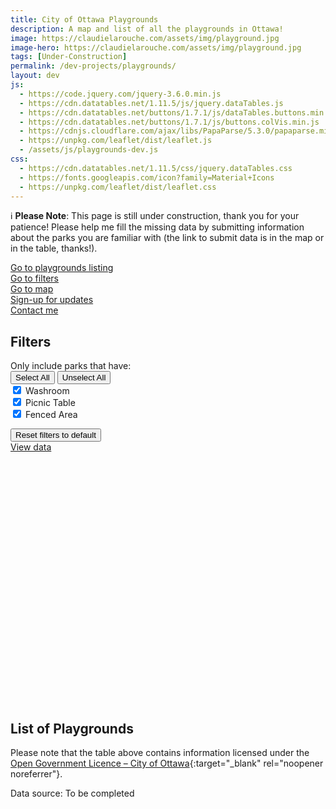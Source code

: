 ```yaml
---
title: City of Ottawa Playgrounds
description: A map and list of all the playgrounds in Ottawa!
image: https://claudielarouche.com/assets/img/playground.jpg
image-hero: https://claudielarouche.com/assets/img/playground.jpg
tags: [Under-Construction]
permalink: /dev-projects/playgrounds/
layout: dev
js:
  - https://code.jquery.com/jquery-3.6.0.min.js
  - https://cdn.datatables.net/1.11.5/js/jquery.dataTables.js
  - https://cdn.datatables.net/buttons/1.7.1/js/dataTables.buttons.min.js
  - https://cdn.datatables.net/buttons/1.7.1/js/buttons.colVis.min.js
  - https://cdnjs.cloudflare.com/ajax/libs/PapaParse/5.3.0/papaparse.min.js
  - https://unpkg.com/leaflet/dist/leaflet.js
  - /assets/js/playgrounds-dev.js
css: 
  - https://cdn.datatables.net/1.11.5/css/jquery.dataTables.css
  - https://fonts.googleapis.com/icon?family=Material+Icons
  - https://unpkg.com/leaflet/dist/leaflet.css
---
```


<div class="admonition note">
  <p><span class="admonition-icon">ℹ️</span>
  <strong>Please Note</strong>: This page is still under construction, thank you for your patience! Please help me fill the missing data by submitting information about the parks you are familiar with (the link to submit data is in the map or in the table, thanks!). </p>
</div>

<div class="mt-3">
<a href="#csvData" class="btn btn-primary">
    Go to playgrounds listing
</a>
</div>

<div class="mt-3">
<a href="#filters" class="btn btn-primary" >
    Go to filters 
</a>
</div>

<div class="mt-3">
<a href="#map" class="btn btn-primary" >
    Go to map
</a>
</div>

<div class="mt-3">
<a href="#newsletter" class="btn btn-warning" >
    Sign-up for updates
</a>
</div>

<div class="mt-3">
<a href="https://forms.gle/7YHFbimGH4p5imQD8" class="btn btn-primary" target="_blank">
    Contact me
</a>
</div>


   
## Filters


<form class="form">

<div class="form-group row">
<label for="selectedFeature" class="col-sm-2 col-form-label">Only include parks that have:</label>
<div class="col-sm-10">
<button type="button" id="selectAllFeaturesButton" class="btn btn-primary">Select All</button>
<button type="button" id="unselectAllFeaturesButton" class="btn btn-secondary">Unselect All</button>
<div class="checkbox">
<label><input type="checkbox" id="washroomCheckbox" class="featureCheckbox" value="Washroom" checked=""> Washroom</label>
</div>
<div class="checkbox">
<label><input type="checkbox" id="picnicCheckbox" class="featureCheckbox" value="Picnic Table" checked=""> Picnic Table</label>
</div>
<div class="checkbox">
<label><input type="checkbox" id="fenceCheckbox" class="featureCheckbox" value="Fenced area" checked=""> Fenced Area</label>
</div>
</div>
</div>

</form>

<div class="mt-3">
<button class="btn btn-secondary" onclick="clearAllFilters()">
    Reset filters to default
</button>
</div>
<div class="mt-3">
<a href="#csvData" class="btn btn-primary">
        View data
</a>
</div>

<div id="map" style="height: 400px; width: 100%;"></div>


## List of Playgrounds



<div id="csvData"></div>

Please note that the table above contains information licensed under the [Open Government Licence – City of Ottawa](https://ottawa.ca/en/city-hall/open-transparent-and-accountable-government/open-data){:target="_blank" rel="noopener noreferrer"}.

Data source: To be completed